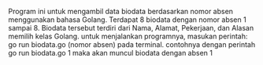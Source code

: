 Program ini untuk mengambil data biodata berdasarkan nomor absen menggunakan bahasa Golang.
Terdapat 8 biodata dengan nomor absen 1 sampai 8. 
Biodata tersebut terdiri dari Nama, Alamat, Pekerjaan, dan Alasan memilih kelas Golang.
untuk menjalankan programnya, masukan perintah: 
go run biodata.go (nomor absen) pada terminal.
contohnya dengan perintah go run biodata.go 1
maka akan muncul biodata dengan absen 1
